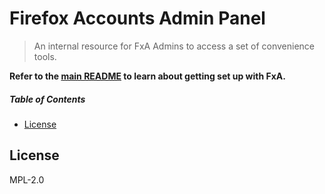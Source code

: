 # Firefox Accounts Admin Panel

> An internal resource for FxA Admins to access a set of convenience tools.

**Refer to the [main README](https://github.com/mozilla/fxa/blob/master/README.md) to learn about getting set up with FxA.**

##### Table of Contents

- [License](#license)

## License

MPL-2.0
